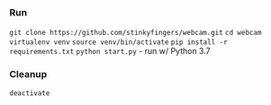 
### Run 

`git clone https://github.com/stinkyfingers/webcam.git`
`cd webcam`
`virtualenv venv`
`source venv/bin/activate`
`pip install -r requirements.txt`
`python start.py` - run w/ Python 3.7


### Cleanup

`deactivate`
